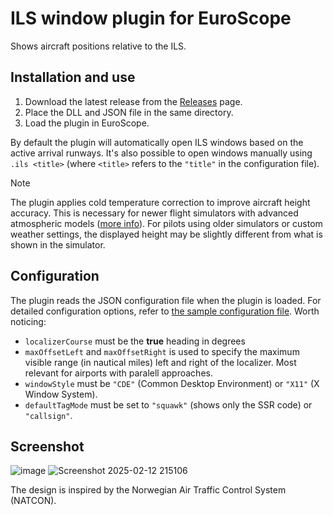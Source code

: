 # ILS window plugin for EuroScope

Shows aircraft positions relative to the ILS.

## Installation and use

1. Download the latest release from the [Releases](https://github.com/EvenAR/ILS-Window/releases) page.
2. Place the DLL and JSON file in the same directory.
3. Load the plugin in EuroScope.

By default the plugin will automatically open ILS windows based on the active arrival runways. It's also possible to open windows manually using `.ils <title>` (where `<title>` refers to the `"title"` in the configuration file).

> [!NOTE]
> The plugin applies cold temperature correction to improve aircraft height accuracy. This is necessary for newer flight simulators with advanced atmospheric models ([more info](https://forums.flightsimulator.com/t/vatsim-ivao-pilotedge-users-be-aware-of-an-important-bug/426142)). For pilots using older simulators or custom weather settings, the displayed height may be slightly different from what is shown in the simulator.

## Configuration

The plugin reads the JSON configuration file when the plugin is loaded. For detailed configuration options, refer to [the sample configuration file](/Sample%20config). Worth noticing:

- `localizerCourse` must be the **true** heading in degrees
- `maxOffsetLeft` and `maxOffsetRight` is used to specify the maximum visible range (in nautical miles) left and right of the localizer. Most relevant for airports with paralell approaches.
- `windowStyle` must be `"CDE"` (Common Desktop Environment) or `"X11"` (X Window System).
- `defaultTagMode` must be set to `"squawk"` (shows only the SSR code) or `"callsign"`.

## Screenshot
![image](https://github.com/user-attachments/assets/6dc74ee9-8536-46ee-a3ff-6e04dc470536) ![Screenshot 2025-02-12 215106](https://github.com/user-attachments/assets/0fa96a95-b088-4f0c-92d3-fc6df11aef1e)


The design is inspired by the Norwegian Air Traffic Control System (NATCON).
